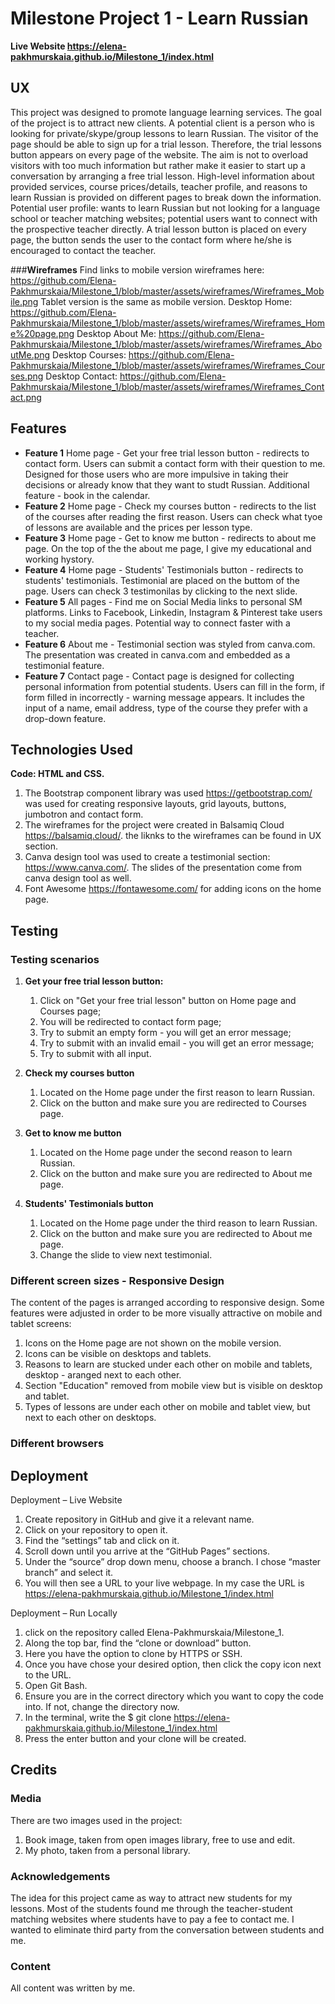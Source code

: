 
# **Milestone Project 1 - Learn Russian**
**Live Website https://elena-pakhmurskaia.github.io/Milestone_1/index.html**

## **UX**
This project was designed to promote language learning services. The goal of the project is to attract new clients. 
A potential client is a person who is looking for private/skype/group lessons to learn Russian. 
The visitor of the page should be able to sign up for a trial lesson. Therefore, the trial lessons button appears on every page of the website. 
The aim is not to overload visitors with too much information but rather make it easier to start up a conversation by arranging a free trial lesson. 
High-level information about provided services, course prices/details, teacher profile, and reasons to learn Russian is provided on different pages to break down the information.
Potential user profile: wants to learn Russian but not looking for a language school or teacher matching websites; potential users want to connect with the prospective teacher directly. 
A trial lesson button is placed on every page, the button sends the user to the contact form where he/she is encouraged to contact the teacher.

###**Wireframes**
Find links to mobile version wireframes here: https://github.com/Elena-Pakhmurskaia/Milestone_1/blob/master/assets/wireframes/Wireframes_Mobile.png
Tablet version is the same as mobile version.
Desktop Home: https://github.com/Elena-Pakhmurskaia/Milestone_1/blob/master/assets/wireframes/Wireframes_Home%20page.png
Desktop About Me: https://github.com/Elena-Pakhmurskaia/Milestone_1/blob/master/assets/wireframes/Wireframes_AboutMe.png
Desktop Courses: https://github.com/Elena-Pakhmurskaia/Milestone_1/blob/master/assets/wireframes/Wireframes_Courses.png
Desktop Contact: https://github.com/Elena-Pakhmurskaia/Milestone_1/blob/master/assets/wireframes/Wireframes_Contact.png

## **Features**
* **Feature 1** Home page - Get your free trial lesson button - redirects to contact form. Users can submit a contact form with their question to me. Designed for those users who are more impulsive in taking their decisions or already know that they want to studt Russian. Additional feature - book in the calendar. 
* **Feature 2** Home page - Check my courses button - redirects to the list of the courses after reading the first reason. Users can check what tyoe of lessons are available and the prices per lesson type.
* **Feature 3** Home page - Get to know me button - redirects to about me page. On the top of the the about me page, I give my educational and working hystory. 
* **Feature 4** Home page - Students' Testimonials button - redirects to students' testimonials. Testimonial are placed on the buttom of the page. Users can check 3 testimonilas by clicking to the next slide.
* **Feature 5** All pages - Find me on Social Media links to personal SM platforms. Links to Facebook, Linkedin, Instagram & Pinterest take users to my social media pages. Potential way to connect faster with a teacher.
* **Feature 6** About me - Testimonial section was styled from canva.com. The presentation was created in canva.com and embedded as a testimonial feature.
* **Feature 7** Contact page - Contact page is designed for collecting personal information from potential students. Users can fill in the form, if form filled in incorrectly - warning message appears. It includes the input of a name, email address, type of the course they prefer with a drop-down feature.


## **Technologies Used**

**Code: HTML and CSS.**
1. The Bootstrap component library was used https://getbootstrap.com/ was used for creating responsive layouts, grid layouts, buttons, jumbotron and contact form. 
2. The wireframes for the project were created in Balsamiq Cloud https://balsamiq.cloud/. the liknks to the wireframes can be found in UX section.
3. Canva design tool was used to create a testimonial section: https://www.canva.com/. The slides of the presentation come from canva design tool as well. 
4. Font Awesome https://fontawesome.com/ for adding icons on the home page. 

## **Testing**

### **Testing scenarios**
1. **Get your free trial lesson button:**
    1. Click on "Get your free trial lesson" button on Home page and Courses page;
    1. You will be redirected to contact form page;
    1. Try to submit an empty form - you will get an error message;
    1. Try to submit with an invalid email - you will get an error message;
    1. Try to submit with all input.

2. **Check my courses button**
    1. Located on the Home page under the first reason to learn Russian. 
    1. Click on the button and make sure you are redirected to Courses page.

3. **Get to know me button**
    1. Located on the Home page under the second reason to learn Russian. 
    1. Click on the button and make sure you are redirected to About me page.

4. **Students' Testimonials button**
    1. Located on the Home page under the third reason to learn Russian. 
    1. Click on the button and make sure you are redirected to About me page.
    1. Change the slide to view next testimonial.

### **Different screen sizes - Responsive Design**
The content of the pages is arranged according to responsive design. Some features were adjusted in order to be more visually attractive on mobile and tablet screens:
1. Icons on the Home page are not shown on the mobile version. 
1. Icons can be visible on desktops and tablets. 
1. Reasons to learn are stucked under each other on mobile and tablets, desktop - aranged next to each other.
1. Section "Education" removed from mobile view but is visible on desktop and tablet.
1. Types of lessons are under each other on mobile and tablet view, but next to each other on desktops.

### **Different browsers**

## **Deployment**
Deployment – Live Website

1. Create repository in GitHub and give it a relevant name.
2. Click on your repository to open it.
3. Find the “settings” tab and click on it.
4. Scroll down until you arrive at the “GitHub Pages” sections.
5. Under the “source” drop down menu, choose a branch. I chose “master branch” and select it.
6. You will then see a URL to your live webpage. In my case the URL is https://elena-pakhmurskaia.github.io/Milestone_1/index.html
 
Deployment – Run Locally

1. click on the repository called Elena-Pakhmurskaia/Milestone_1.
2. Along the top bar, find the “clone or download” button.
3. Here you have the option to clone by HTTPS or SSH.
4. Once you have chose your desired option, then click the copy icon next to the URL.
5. Open Git Bash.
6. Ensure you are in the correct directory which you want to copy the code into. If not, change the directory now.
7. In the terminal, write the $ git clone https://elena-pakhmurskaia.github.io/Milestone_1/index.html
8. Press the enter button and your clone will be created.

## **Credits**
### **Media**
There are two images used in the project:
1. Book image, taken from open images library, free to use and edit.
2. My photo, taken from a personal library.

### **Acknowledgements**
The idea for this project came as way to attract new students for my lessons. Most of the students found me through the teacher-student matching websites where students have to pay a fee to contact me. I wanted to eliminate third party from the conversation between students and me.

### **Content**
All content was written by me.



